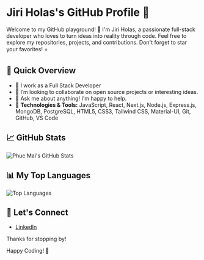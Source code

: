 # Jiri Holas's GitHub Profile 🚀

Welcome to my GitHub playground! 👋 I'm Jiri Holas, a passionate full-stack developer who loves to turn ideas into reality through code. Feel free to explore my repositories, projects, and contributions. Don't forget to star your favorites! ⭐️

## 🚀 Quick Overview
- 🔭 I work as a Full Stack Developer
- 👯 I’m looking to collaborate on open source projects or interesting ideas.
- 💬 Ask me about anything! I'm happy to help.
- 🔧 **Technologies & Tools:** JavaScript, React, Next.js, Node.js, Express.js, MongoDB, PostgreSQL, HTML5, CSS3, Tailwind CSS, Material-UI, Git, GitHub, VS Code

## 📈 GitHub Stats
![Phuc Mai's GitHub Stats](https://github-readme-stats.vercel.app/api?username=phuc-mai&show_icons=true&theme=radical)

## 📊 My Top Languages
![Top Languages](https://github-readme-stats.vercel.app/api/top-langs/?username=phuc-mai&layout=compact&theme=radical)

## 🌟 Let's Connect
- [LinkedIn](https://www.linkedin.com/in/jiri-holas-b5b8a5270/)

Thanks for stopping by! 

Happy Coding! 🚀
